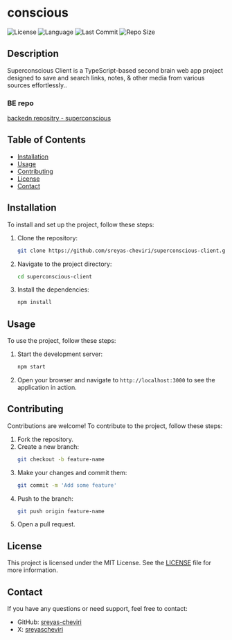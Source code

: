 # conscious 

![License](https://img.shields.io/github/license/sreyas-cheviri/superconscious-client)
![Language](https://img.shields.io/github/languages/top/sreyas-cheviri/superconscious-client)
![Last Commit](https://img.shields.io/github/last-commit/sreyas-cheviri/superconscious-client)
![Repo Size](https://img.shields.io/github/repo-size/sreyas-cheviri/superconscious-client)

## Description

Superconscious Client is a TypeScript-based second brain web app project designed to save and search links, notes, & other media from various sources effortlessly..

### BE repo
[backedn repositry - superconscious](https://github.com/sreyas-cheviri/superconscious)

## Table of Contents

- [Installation](#installation)
- [Usage](#usage)
- [Contributing](#contributing)
- [License](#license)
- [Contact](#contact)

## Installation

To install and set up the project, follow these steps:

1. Clone the repository:
    ```bash
    git clone https://github.com/sreyas-cheviri/superconscious-client.git
    ```

2. Navigate to the project directory:
    ```bash
    cd superconscious-client
    ```

3. Install the dependencies:
    ```bash
    npm install
    ```

## Usage

To use the project, follow these steps:

1. Start the development server:
    ```bash
    npm start
    ```

2. Open your browser and navigate to `http://localhost:3000` to see the application in action.

## Contributing

Contributions are welcome! To contribute to the project, follow these steps:

1. Fork the repository.
2. Create a new branch:
    ```bash
    git checkout -b feature-name
    ```
3. Make your changes and commit them:
    ```bash
    git commit -m 'Add some feature'
    ```
4. Push to the branch:
    ```bash
    git push origin feature-name
    ```
5. Open a pull request.

## License

This project is licensed under the MIT License. See the [LICENSE](LICENSE) file for more information.

## Contact

If you have any questions or need support, feel free to contact:

  - GitHub: [sreyas-cheviri](https://github.com/sreyas-cheviri)
  - X: [sreyascheviri](https://x.com/sreyascheviri)
